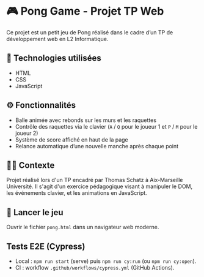# 🎮 Pong Game - Projet TP Web

Ce projet est un petit jeu de Pong réalisé dans le cadre d’un TP de développement web en L2 Informatique.

## 🧱 Technologies utilisées

- HTML
- CSS
- JavaScript

## ⚙️ Fonctionnalités

- Balle animée avec rebonds sur les murs et les raquettes
- Contrôle des raquettes via le clavier (`A` / `Q` pour le joueur 1 et `P` / `M` pour le joueur 2)
- Système de score affiché en haut de la page
- Relance automatique d’une nouvelle manche après chaque point

## 👨‍💻 Contexte

Projet réalisé lors d'un TP encadré par Thomas Schatz à Aix-Marseille Université. Il s'agit d'un exercice pédagogique visant à manipuler le DOM, les événements clavier, et les animations en JavaScript.

## 🚀 Lancer le jeu

Ouvrir le fichier `pong.html` dans un navigateur web moderne.

## Tests E2E (Cypress)
- Local : `npm run start` (serve) puis `npm run cy:run` (ou `npm run cy:open`).
- CI : workflow `.github/workflows/cypress.yml` (GitHub Actions).
